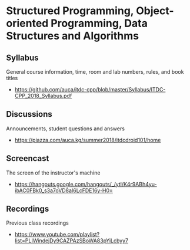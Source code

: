 # Structured Programming, Object-oriented Programming, Data Structures and Algorithms

## Syllabus

General course information, time, room and lab numbers, rules, and book titles

* <https://github.com/auca/itdc-cpp/blob/master/Syllabus/ITDC-CPP_2018_Syllabus.pdf>

## Discussions

Announcements, student questions and answers

* <https://piazza.com/auca.kg/summer2018/itdcdroid101/home>

## Screencast

The screen of the instructor's machine

* <https://hangouts.google.com/hangouts/_/ytl/K4r9ABh4yu-ibAC0FBk0_s3a7oVD8aI6LcFDE16y-H0=>

## Recordings

Previous class recordings

* <https://www.youtube.com/playlist?list=PLIWindejDy9CAZPAzSBoWA83pYiLcbyy7>

